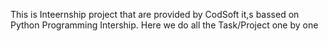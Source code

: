 This is Inteernship project that are provided by CodSoft it,s bassed on Python Programming Intership.
Here we do all the  Task/Project one by one
